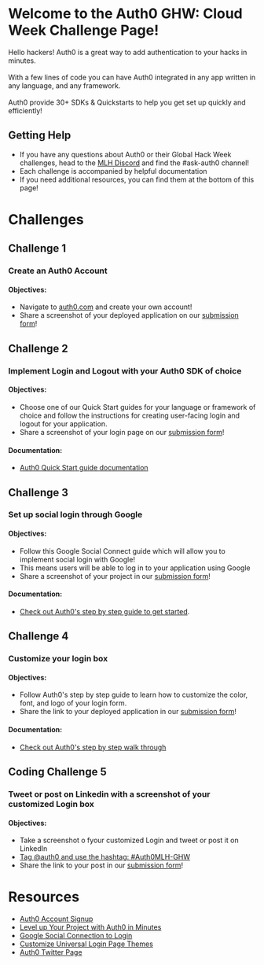 # Welcome to the Auth0 GHW: Cloud Week Challenge Page!

Hello hackers! Auth0 is a great way to add authentication to your hacks in minutes. <br><br>
With a few lines of code you can have Auth0 integrated in any app written in any language, and any framework.  <br><br> 
Auth0 provide 30+ SDKs & Quickstarts to help you get set up quickly and efficiently!

## Getting Help 

* If you have any questions about Auth0 or their Global Hack Week challenges, head to the [MLH Discord](https://discord.mlh.io/) and find the #ask-auth0 channel!
* Each challenge is accompanied by helpful documentation
* If you need additional resources, you can find them at the bottom of this page! 


# Challenges

## Challenge 1
### Create an Auth0 Account

#### Objectives: 
* Navigate to [auth0.com](https://mlh.link/ghwcloud24-auth0) and create your own account! 
* Share a screenshot of your deployed application on our [submission form](https://hackp.ac/ghwform)!

## Challenge 2 
### Implement Login and Logout with your Auth0 SDK of choice

#### Objectives: 
* Choose one of our Quick Start guides for your language or framework of choice and follow the instructions for creating user-facing login and logout for your application.
* Share a screenshot of your login page on our [submission form](https://hackp.ac/ghwform)! 

#### Documentation: 
* [Auth0 Quick Start guide documentation](https://mlh.link/ghwcloud24-auth0-getstarted)

## Challenge 3 
### Set up social login through Google
#### Objectives: 
* Follow this Google Social Connect guide which will allow you to implement social login with Google!
* This means users will be able to log in to your application using Google
* Share a screenshot of your project in our [submission form](https://hackp.ac/ghwform)! 


#### Documentation:
* [Check out Auth0's step by step guide to get started](https://mlh.link/ghwcloud24-auth0-googleconnect).

## Challenge 4 
### Customize your login box
#### Objectives: 
* Follow Auth0's step by step guide to learn how to customize the color, font, and logo of your login form.
* Share the link to your deployed application in our [submission form](https://hackp.ac/ghwform)!

#### Documentation:
* [Check out Auth0's step by step walk through](https://mlh.link/ghwcloud24-auth0-universal)

## Coding Challenge 5
### Tweet or post on Linkedin with a screenshot of your customized Login box
#### Objectives: 
* Take a screenshot o fyour customized Login and tweet or post it on LinkedIn
* [Tag @auth0 and use the hashtag: #Auth0MLH-GHW](https://mlh.link/ghwcloud24-auth0-twitter)
* Share the link to your post in our [submission form](https://hackp.ac/ghwform)!

# Resources
* [Auth0 Account Signup](https://mlh.link/ghwcloud24-auth0-signup)
* [Level up Your Project with Auth0 in Minutes](https://mlh.link/ghwcloud24-auth0-getstarted)
* [Google Social Connection to Login](https://mlh.link/ghwcloud24-auth0-googleconnect)
* [Customize Universal Login Page Themes](https://mlh.link/ghwcloud24-auth0-universal)
* [Auth0 Twitter Page](https://mlh.link/ghwcloud24-auth0-twitter)
